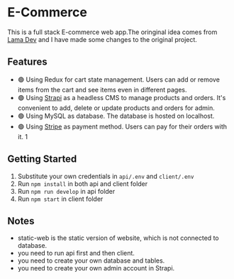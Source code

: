 # E-Commerce
This is a full stack E-commerce web app.The oringinal idea comes from [Lama Dev](https://www.youtube.com/watch?v=BCkWFblNLKU&t=78s) and I have made some changes to the original project.


## Features
- :green_circle: Using Redux for cart state management. Users can add or remove items from the cart and see items even in different pages.
- :green_circle: Using [Strapi](https://strapi.io/) as a headless CMS to manage products and orders. It's convenient to add, delete or update products and orders for admin.
- :green_circle: Using MySQL as database. The database is hosted on localhost.
- :green_circle: Using [Stripe](https://market.strapi.io/plugins/strapi-stripe) as payment method. Users can pay for their orders with it.
1
## Getting Started
1. Substitute your own credentials in `api/.env` and `client/.env`
2. Run `npm install` in both api and client folder
3. Run `npm run develop` in api folder
4. Run `npm start` in client folder

## Notes
- static-web is the static version of website, which is not connected to database.
- you need to run api first and then client.
- you need to create your own database and tables.
- you need to create your own admin account in Strapi.

